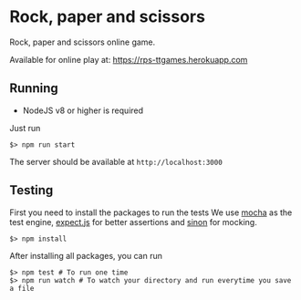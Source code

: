 # Rock, paper and scissors 
Rock, paper and scissors online game. 
 
Available for online play at: 
https://rps-ttgames.herokuapp.com 
 
## Running 
 
* NodeJS v8 or higher is required 
 
Just run 
``` 
$> npm run start 
``` 
The server should be available at ```http://localhost:3000``` 
 
## Testing 
 
First you need to install the packages to run the tests 
We use [mocha](https://www.npmjs.com/package/mocha) as the test engine, [expect.js](https://www.npmjs.com/package/expect.js/v/0.3.1) for better assertions and [sinon](https://www.npmjs.com/package/sinon) for mocking. 
``` 
$> npm install 
``` 
After installing all packages, you can run 
 
``` 
$> npm test # To run one time 
$> npm run watch # To watch your directory and run everytime you save a file 
``` 